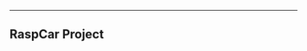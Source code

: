 ------------------------------------------------------------------
RaspCar Project
------------------------------------------------------------------


